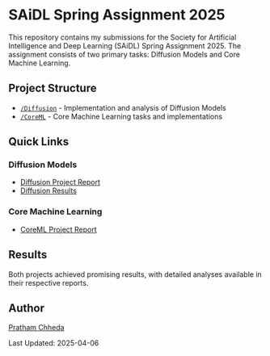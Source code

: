 # SAiDL Spring Assignment 2025

This repository contains my submissions for the Society for Artificial Intelligence and Deep Learning (SAiDL) Spring Assignment 2025. The assignment consists of two primary tasks: Diffusion Models and Core Machine Learning.

## Project Structure

- [`/Diffusion`](./Diffusion) - Implementation and analysis of Diffusion Models
- [`/CoreML`](./CoreML) - Core Machine Learning tasks and implementations

## Quick Links

### Diffusion Models
- [Diffusion Project Report](./Diffusion/Report%20for%20Core_ML.pdf)
- [Diffusion Results](./Diffusion/Results/)

### Core Machine Learning
- [CoreML Project Report](./CoreML/diffusion_report.pdf)






## Results

Both projects achieved promising results, with detailed analyses available in their respective reports.



## Author

[Pratham Chheda](https://github.com/prathamc25)

Last Updated: 2025-04-06
